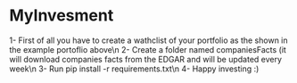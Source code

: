 # MyInvesment

1- First of all you have to create a wathclist of your portfolio as the shown in the example portoflio above\n
2- Create a folder named companiesFacts (it will download companies facts from the EDGAR and will be updated every week\n
3- Run pip install -r requirements.txt\n
4- Happy investing :)
